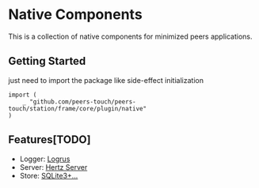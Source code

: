 # Native Components

This is a collection of native components for minimized peers applications.

## Getting Started

just need to import the package like side-effect initialization

```golang
import (
    _ "github.com/peers-touch/peers-touch/station/frame/core/plugin/native"
)
```

## Features[TODO]

* Logger: [Logrus](/peers-touch-go/core/plugin/logger/logrus) <br />
* Server: [Hertz Server](/peers-touch-go/core/plugin/server/hertz) <br />
* Store: [SQLite3+...](/peers-touch-go/core/plugin/store/native)  <br />
